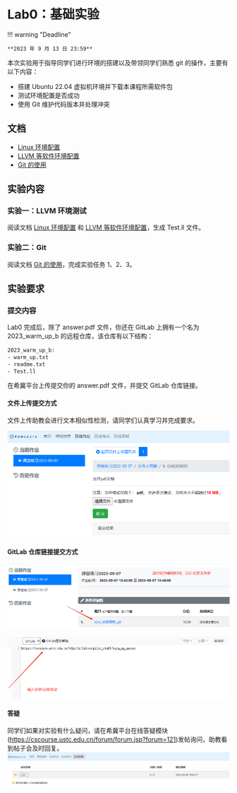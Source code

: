 # Lab0：基础实验

!!! warning "Deadline"

    **2023 年 9 月 13 日 23:59**

本次实验用于指导同学们进行环境的搭建以及带领同学们熟悉 git 的操作，主要有以下内容：

- 搭建 Ubuntu 22.04 虚拟机环境并下载本课程所需软件包
- 测试环境配置是否成功
- 使用 Git 维护代码版本并处理冲突

## 文档

- [Linux 环境配置](linux.md)
- [LLVM 等软件环境配置](software.md)
- [Git 的使用](git.md)

## 实验内容

### 实验一：LLVM 环境测试

阅读文档 [Linux 环境配置](linux.md) 和 [LLVM 等软件环境配置](software.md)，生成 Test.ll 文件。

### 实验二：Git

阅读文档 [Git 的使用](git.md)，完成实验任务 1、2、3。

## 实验要求

### 提交内容

Lab0 完成后，除了 answer.pdf 文件，你还在 GitLab 上拥有一个名为 2023_warm_up_b 的远程仓库，该仓库有以下结构：

```shell
2023_warm_up_b:
- warm_up.txt
- readme.txt
- Test.ll
```

在希冀平台上传提交你的 answer.pdf 文件，并提交 GitLab 仓库链接。

#### 文件上传提交方式

文件上传助教会进行文本相似性检测，请同学们认真学习并完成要求。

![Alt text](photos/image.png)

#### GitLab 仓库链接提交方式

![Alt text](photos/image-1.png)

![Alt text](photos/image-2.png)

#### 答疑
同学们如果对实验有什么疑问，请在希冀平台在线答疑模块(https://cscourse.ustc.edu.cn/forum/forum.jsp?forum=121)发帖询问，助教看到帖子会及时回复。
![Alt text](photos/image_3.png)
